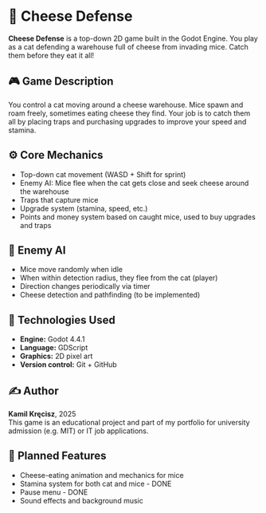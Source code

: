# 🧀 Cheese Defense

**Cheese Defense** is a top-down 2D game built in the Godot Engine. You play as a cat defending a warehouse full of cheese from invading mice. Catch them before they eat it all!

## 🎮 Game Description

You control a cat moving around a cheese warehouse. Mice spawn and roam freely, sometimes eating cheese they find. Your job is to catch them all by placing traps and purchasing upgrades to improve your speed and stamina.

## ⚙️ Core Mechanics

- Top-down cat movement (WASD + Shift for sprint)
- Enemy AI: Mice flee when the cat gets close and seek cheese around the warehouse
- Traps that capture mice
- Upgrade system (stamina, speed, etc.)
- Points and money system based on caught mice, used to buy upgrades and traps

## 🧠 Enemy AI

- Mice move randomly when idle
- When within detection radius, they flee from the cat (player)
- Direction changes periodically via timer
- Cheese detection and pathfinding (to be implemented)

## 🧰 Technologies Used

- **Engine:** Godot 4.4.1
- **Language:** GDScript
- **Graphics:** 2D pixel art
- **Version control:** Git + GitHub

## ✍️ Author

**Kamil Kręcisz**, 2025  
This game is an educational project and part of my portfolio for university admission (e.g. MIT) or IT job applications.

## 🚧 Planned Features

- Cheese-eating animation and mechanics for mice  
- Stamina system for both cat and mice - DONE  
- Pause menu - DONE  
- Sound effects and background music  
